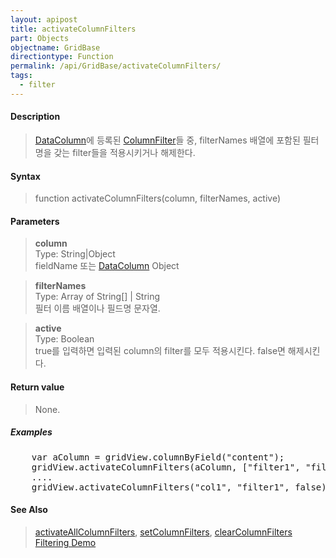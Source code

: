 ```yaml
---
layout: apipost
title: activateColumnFilters
part: Objects
objectname: GridBase
directiontype: Function
permalink: /api/GridBase/activateColumnFilters/
tags:
  - filter
---
```



#### Description

> [DataColumn](/api/types/DataColumn)에 등록된 [ColumnFilter](/api/types/ColumnFilter)들 중, filterNames 배열에 포함된 필터명을 갖는 filter들을 적용시키거나 해제한다.

#### Syntax

> function activateColumnFilters(column, filterNames, active)

#### Parameters

> **column**  
> Type: String\|Object  
> fieldName 또는 [DataColumn](/api/types/DataColumn/) Object  

> **filterNames**  
> Type: Array of String[] \| String  
> 필터 이름 배열이나 필드명 문자열.  

> **active**  
> Type: Boolean  
> true를 입력하면 입력된 column의 filter를 모두 적용시킨다. false면 해제시킨다.  

#### Return value

> None.

##### Examples 

<pre class="prettyprint">
    var aColumn = gridView.columnByField("content");
    gridView.activateColumnFilters(aColumn, ["filter1", "filter2", "filter3"], true);
    ....
    gridView.activateColumnFilters("col1", "filter1", false);
</pre>

#### See Also
> [activateAllColumnFilters](/api/GridBase/activateAllColumnFilters), [setColumnFilters](/api/GridBase/setColumnFilters), [clearColumnFilters](/api/GridBase/setColumnFilters)  
> [Filtering Demo](http://demo.realgrid.com/Demo/ColumnFiltering)